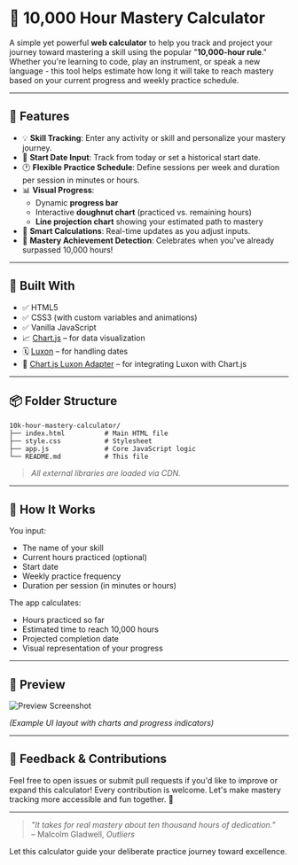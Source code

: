 # 🎯 10,000 Hour Mastery Calculator

A simple yet powerful **web calculator** to help you track and project your journey toward mastering a skill using the popular "**10,000-hour rule**." Whether you're learning to code, play an instrument, or speak a new language - this tool helps estimate how long it will take to reach mastery based on your current progress and weekly practice schedule.

---

## 🚀 Features

- 💡 **Skill Tracking**: Enter any activity or skill and personalize your mastery journey.
- 📅 **Start Date Input**: Track from today or set a historical start date.
- 🕐 **Flexible Practice Schedule**: Define sessions per week and duration per session in minutes or hours.
- 📊 **Visual Progress**:
  - Dynamic **progress bar**
  - Interactive **doughnut chart** (practiced vs. remaining hours)
  - **Line projection chart** showing your estimated path to mastery
- 🧮 **Smart Calculations**: Real-time updates as you adjust inputs.
- 🎉 **Mastery Achievement Detection**: Celebrates when you've already surpassed 10,000 hours!

---

## 🔧 Built With

- ✅ HTML5
- ✅ CSS3 (with custom variables and animations)
- ✅ Vanilla JavaScript
- 📈 [Chart.js](https://www.chartjs.org/) – for data visualization
- 🗓️ [Luxon](https://moment.github.io/luxon/) – for handling dates
- 🔄 [Chart.js Luxon Adapter](https://github.com/chartjs/chartjs-adapter-luxon) – for integrating Luxon with Chart.js

---

## 📦 Folder Structure

```
10k-hour-mastery-calculator/
├── index.html          # Main HTML file
├── style.css           # Stylesheet
├── app.js              # Core JavaScript logic
└── README.md           # This file
```

> *All external libraries are loaded via CDN.*

---

## 📝 How It Works

You input:

- The name of your skill
- Current hours practiced (optional)
- Start date
- Weekly practice frequency
- Duration per session (in minutes or hours)

The app calculates:

- Hours practiced so far
- Estimated time to reach 10,000 hours
- Projected completion date
- Visual representation of your progress

---

## 📸 Preview

![Preview Screenshot](image.png)

*(Example UI layout with charts and progress indicators)*

---

## 💬 Feedback & Contributions

Feel free to open issues or submit pull requests if you'd like to improve or expand this calculator! Every contribution is welcome. Let's make mastery tracking more accessible and fun together. 🌟

---

> *"It takes for real mastery about ten thousand hours of dedication."*  
> – Malcolm Gladwell, *Outliers*

Let this calculator guide your deliberate practice journey toward excellence.
